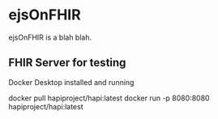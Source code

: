# ejsOnFHIR

ejsOnFHIR is a blah blah.

## FHIR Server for testing

Docker Desktop installed and running

docker pull hapiproject/hapi:latest
docker run -p 8080:8080 hapiproject/hapi:latest
